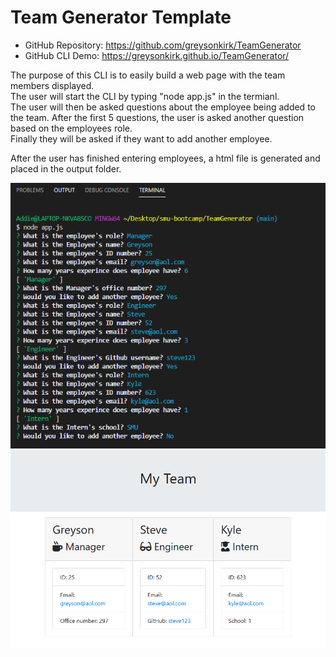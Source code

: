 # Team Generator Template

- GitHub Repository: https://github.com/greysonkirk/TeamGenerator
- GitHub CLI Demo: https://greysonkirk.github.io/TeamGenerator/

The purpose of this CLI is to easily build a web page with the team members displayed.  
The user will start the CLI by typing "node app.js" in the termianl.  
The user will then be asked questions about the employee being added to the team. 
After the first 5 questions, the user is asked another question based on the employees role.  
Finally they will be asked if they want to add another employee. 

After the user has finished entering employees, a html file is generated and placed in the output folder. 


![](asset/ss1.PNG)
![](asset/ss2.PNG)